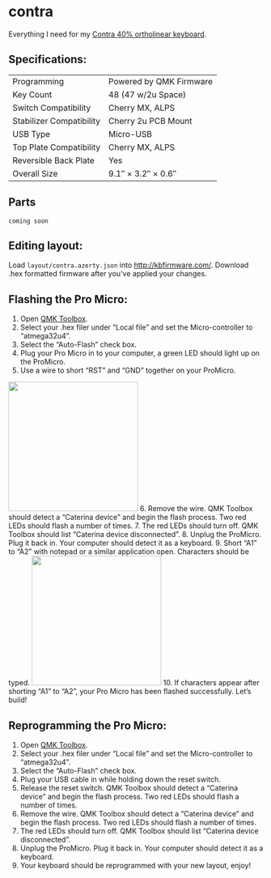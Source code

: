 # contra
Everything I need for my [Contra 40% ortholinear keyboard](https://cartel.ltd/projects/contra).

## Specifications:

|   |   |
|---|---|
| Programming | Powered by QMK Firmware |
| Key Count | 48 (47 w/2u Space) |
| Switch Compatibility  | Cherry MX, ALPS |
| Stabilizer Compatibility | Cherry 2u PCB Mount |
| USB Type | Micro-USB |
| Top Plate Compatibility | Cherry MX, ALPS |
| Reversible Back Plate | Yes |
| Overall Size | 9.1″ × 3.2″ × 0.6″ |

## Parts

```coming soon```

## Editing layout:

Load ```layout/contra.azerty.json``` into http://kbfirmware.com/.
Download .hex formatted firmware after you've applied your changes.

## Flashing the Pro Micro:

1. Open [QMK Toolbox](https://github.com/qmk/qmk_toolbox).
2. Select your .hex filer under “Local file” and set the Micro-controller to “atmega32u4”.
3. Select the “Auto-Flash” check box.
4. Plug your Pro Micro in to your computer, a green LED should light up on the ProMicro.
5. Use a wire to short “RST” and “GND” together on your ProMicro.
<img src="https://raw.githubusercontent.com/mrsmn/contra/master/images/flash_1.png" height=256>
6. Remove the wire. QMK Toolbox should detect a “Caterina device” and begin the flash process. Two red LEDs should flash a number of times.
7. The red LEDs should turn off. QMK Toolbox should list “Caterina device disconnected”.
8. Unplug the ProMicro. Plug it back in. Your computer should detect it as a keyboard.
9. Short “A1” to “A2” with notepad or a similar application open. Characters should be typed.
<img src="https://raw.githubusercontent.com/mrsmn/contra/master/images/flash_2.png" height=256>
10. If characters appear after shorting “A1” to “A2”, your Pro Micro has been flashed successfully. Let’s build!

## Reprogramming the Pro Micro:

1. Open [QMK Toolbox](https://github.com/qmk/qmk_toolbox).
2. Select your .hex filer under “Local file” and set the Micro-controller to “atmega32u4”.
3. Select the “Auto-Flash” check box.
4. Plug your USB cable in while holding down the reset switch.
5. Release the reset switch. QMK Toolbox should detect a “Caterina device” and begin the flash process. Two red LEDs should flash a number of times.
6. Remove the wire. QMK Toolbox should detect a “Caterina device” and begin the flash process. Two red LEDs should flash a number of times.
7. The red LEDs should turn off. QMK Toolbox should list “Caterina device disconnected”.
8. Unplug the ProMicro. Plug it back in. Your computer should detect it as a keyboard.
9. Your keyboard should be reprogrammed with your new layout, enjoy!
